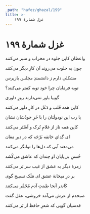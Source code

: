 ```yaml
---
_path: "hafez/ghazal/199"
title: >-
    غزل شمارهٔ ۱۹۹
---
```

# غزل شمارهٔ ۱۹۹

<div class="b" id="bn1"><div class="m1"><p>واعظان کاین جلوه در محراب و منبر می‌کنند</p></div>
<div class="m2"><p>چون به خلوت می‌روند آن کارِ دیگر می‌کنند</p></div></div>
<div class="b" id="bn2"><div class="m1"><p>مشکلی دارم ز دانشمندِ مجلس بازپرس</p></div>
<div class="m2"><p>توبه فرمایان چرا خود توبه کمتر می‌کنند؟</p></div></div>
<div class="b" id="bn3"><div class="m1"><p>گوییا باور نمی‌دارند روزِ داوری</p></div>
<div class="m2"><p>کاین همه قَلب و دَغَل در کارِ داور می‌کنند</p></div></div>
<div class="b" id="bn4"><div class="m1"><p>یا رب این نودولَتان را با خَرِ خودْشان نشان</p></div>
<div class="m2"><p>کاین همه ناز از غلامِ تُرک و اَسْتَر می‌کنند</p></div></div>
<div class="b" id="bn5"><div class="m1"><p>ای گدایِ خانقه بَرْجَه که در دیرِ مغان</p></div>
<div class="m2"><p>می‌دهند آبی که دل‌ها را توانگر می‌کنند</p></div></div>
<div class="b" id="bn6"><div class="m1"><p>حُسنِ بی‌پایان او چندان که عاشق می‌کُشد</p></div>
<div class="m2"><p>زمرهٔ دیگر به عشق از غیب سر بَر می‌کنند</p></div></div>
<div class="b" id="bn7"><div class="m1"><p>بر درِ میخانهٔ عشق ای مَلَک تسبیح گوی</p></div>
<div class="m2"><p>کَاندر آنجا طینتِ آدم مُخَمَّر می‌کنند</p></div></div>
<div class="b" id="bn8"><div class="m1"><p>صبحدم از عرش می‌آمد خروشی، عقل گفت</p></div>
<div class="m2"><p>قدسیان گویی که شعرِ حافظ از بَر می‌کنند</p></div></div>
